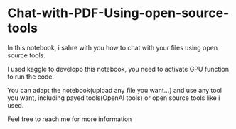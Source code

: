 # Chat-with-PDF-Using-open-source-tools
In this notebook, i sahre with you how to chat with your files using open source tools.

I used kaggle to developp this notebook, you need to activate GPU function to run the code. 

You can adapt the notebook(upload any file you want...) and use any tool you want, including payed tools(OpenAI tools) or open source tools like i used. 

Feel free to reach me for more information
